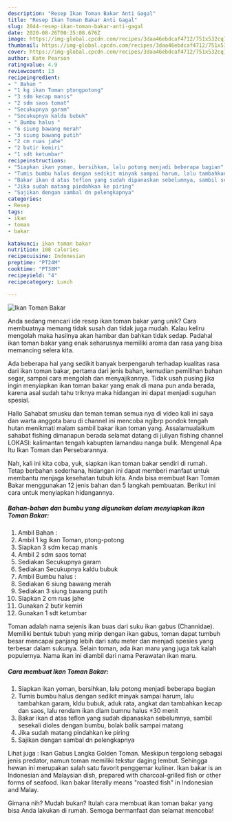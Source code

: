 ```yaml
---
description: "Resep Ikan Toman Bakar Anti Gagal"
title: "Resep Ikan Toman Bakar Anti Gagal"
slug: 2044-resep-ikan-toman-bakar-anti-gagal
date: 2020-08-26T00:35:08.676Z
image: https://img-global.cpcdn.com/recipes/3daa46ebdcaf4712/751x532cq70/ikan-toman-bakar-foto-resep-utama.jpg
thumbnail: https://img-global.cpcdn.com/recipes/3daa46ebdcaf4712/751x532cq70/ikan-toman-bakar-foto-resep-utama.jpg
cover: https://img-global.cpcdn.com/recipes/3daa46ebdcaf4712/751x532cq70/ikan-toman-bakar-foto-resep-utama.jpg
author: Kate Pearson
ratingvalue: 4.9
reviewcount: 13
recipeingredient:
- " Bahan "
- "1 kg ikan Toman ptongpotong"
- "3 sdm kecap manis"
- "2 sdm saos tomat"
- "Secukupnya garam"
- "Secukupnya kaldu bubuk"
- " Bumbu halus "
- "6 siung bawang merah"
- "3 siung bawang putih"
- "2 cm ruas jahe"
- "2 butir kemiri"
- "1 sdt ketumbar"
recipeinstructions:
- "Siapkan ikan yoman, bersihkan, lalu potong menjadi beberapa bagian"
- "Tumis bumbu halus dengan sedikit minyak sampai harum, lalu tambahkan garam, kldu bubuk, aduk rata, angkat dan tambahkan kecap dan saos, lalu rendam ikan dlam bumnu halus ±30 menit"
- "Bakar ikan d atas teflon yang sudah dipanaskan sebelumnya, sambil sesekali dioles dengan bumbu, bolak balik sampai matang"
- "Jika sudah matang pindahkan ke piring"
- "Sajikan dengan sambal dn pelengkapnya"
categories:
- Resep
tags:
- ikan
- toman
- bakar

katakunci: ikan toman bakar 
nutrition: 108 calories
recipecuisine: Indonesian
preptime: "PT24M"
cooktime: "PT38M"
recipeyield: "4"
recipecategory: Lunch

---
```



![Ikan Toman Bakar](https://img-global.cpcdn.com/recipes/3daa46ebdcaf4712/751x532cq70/ikan-toman-bakar-foto-resep-utama.jpg)

Anda sedang mencari ide resep ikan toman bakar yang unik? Cara membuatnya memang tidak susah dan tidak juga mudah. Kalau keliru mengolah maka hasilnya akan hambar dan bahkan tidak sedap. Padahal ikan toman bakar yang enak seharusnya memiliki aroma dan rasa yang bisa memancing selera kita.

Ada beberapa hal yang sedikit banyak berpengaruh terhadap kualitas rasa dari ikan toman bakar, pertama dari jenis bahan, kemudian pemilihan bahan segar, sampai cara mengolah dan menyajikannya. Tidak usah pusing jika ingin menyiapkan ikan toman bakar yang enak di mana pun anda berada, karena asal sudah tahu triknya maka hidangan ini dapat menjadi suguhan spesial.

Hallo Sahabat smusku dan teman teman semua nya di video kali ini saya dan warta anggota baru di channel ini mencoba ngibrp pondok tengah hutan menikmati malam sambil bakar ikan toman yang. Assalamualaikum sahabat fishing dimanapun berada selamat datang di juliyan fishing channel LOKASI: kalimantan tengah kabupten lamandau nanga bulik. Mengenal Apa Itu Ikan Toman dan Persebarannya.


Nah, kali ini kita coba, yuk, siapkan ikan toman bakar sendiri di rumah. Tetap berbahan sederhana, hidangan ini dapat memberi manfaat untuk membantu menjaga kesehatan tubuh kita. Anda bisa membuat Ikan Toman Bakar menggunakan 12 jenis bahan dan 5 langkah pembuatan. Berikut ini cara untuk menyiapkan hidangannya.

<!--inarticleads1-->

##### Bahan-bahan dan bumbu yang digunakan dalam menyiapkan Ikan Toman Bakar:

1. Ambil  Bahan :
1. Ambil 1 kg ikan Toman, ptong-potong
1. Siapkan 3 sdm kecap manis
1. Ambil 2 sdm saos tomat
1. Sediakan Secukupnya garam
1. Sediakan Secukupnya kaldu bubuk
1. Ambil  Bumbu halus :
1. Sediakan 6 siung bawang merah
1. Sediakan 3 siung bawang putih
1. Siapkan 2 cm ruas jahe
1. Gunakan 2 butir kemiri
1. Gunakan 1 sdt ketumbar


Toman adalah nama sejenis ikan buas dari suku ikan gabus (Channidae). Memiliki bentuk tubuh yang mirip dengan ikan gabus, toman dapat tumbuh besar mencapai panjang lebih dari satu meter dan menjadi spesies yang terbesar dalam sukunya. Selain toman, ada ikan maru yang juga tak kalah populernya. Nama ikan ini diambil dari nama Perawatan ikan maru. 

<!--inarticleads2-->

##### Cara membuat Ikan Toman Bakar:

1. Siapkan ikan yoman, bersihkan, lalu potong menjadi beberapa bagian
1. Tumis bumbu halus dengan sedikit minyak sampai harum, lalu tambahkan garam, kldu bubuk, aduk rata, angkat dan tambahkan kecap dan saos, lalu rendam ikan dlam bumnu halus ±30 menit
1. Bakar ikan d atas teflon yang sudah dipanaskan sebelumnya, sambil sesekali dioles dengan bumbu, bolak balik sampai matang
1. Jika sudah matang pindahkan ke piring
1. Sajikan dengan sambal dn pelengkapnya


Lihat juga : Ikan Gabus Langka Golden Toman. Meskipun tergolong sebagai jenis predator, namun toman memiliki tekstur daging lembut. Sehingga hewan ini merupakan salah satu favorit penggemar kuliner. Ikan bakar is an Indonesian and Malaysian dish, prepared with charcoal-grilled fish or other forms of seafood. Ikan bakar literally means &#34;roasted fish&#34; in Indonesian and Malay. 

Gimana nih? Mudah bukan? Itulah cara membuat ikan toman bakar yang bisa Anda lakukan di rumah. Semoga bermanfaat dan selamat mencoba!
